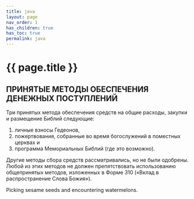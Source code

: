 ```yaml
---
title: java
layout: page
nav_order: 1
has_children: true
has_toc: true
permalink: java
---
```


# {{ page.title }}

## ПРИНЯТЫЕ МЕТОДЫ ОБЕСПЕЧЕНИЯ ДЕНЕЖНЫХ ПОСТУПЛЕНИЙ

Три принятых метода обеспечения средств на общие расходы, закупки и размещение
Библий следующие:

1. личные взносы Гедеонов,
2. пожертвования, собранные во время богослужений в поместных церквах и
3. программа Мемориальных Библий (где это возможно).

Другие методы сбора средств рассматривались, но не были одобрены. Любой из этих
методов не должен препятствовать использованию общепринятых методов, изложенных
в Форме 310 («Вклад в распространение Слова Божия»).

Picking sesame seeds and encountering watermelons.